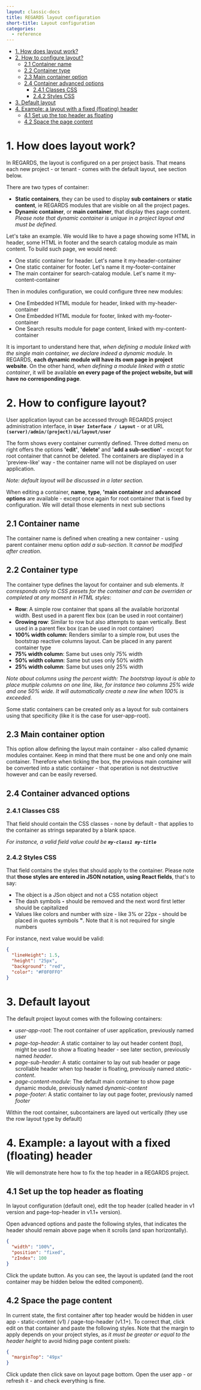 ```yaml
---
layout: classic-docs
title: REGARDS layout configuration
short-title: Layout configuration
categories:
  - reference
---
```


<!-- START doctoc generated TOC please keep comment here to allow auto update -->
<!-- DON'T EDIT THIS SECTION, INSTEAD RE-RUN doctoc TO UPDATE -->


- [1. How does layout work?](#1-how-does-layout-work)
- [2. How to configure layout?](#2-how-to-configure-layout)
  - [2.1 Container name](#21-container-name)
  - [2.2 Container type](#22-container-type)
  - [2.3 Main container option](#23-main-container-option)
  - [2.4 Container advanced options](#24-container-advanced-options)
    - [2.4.1 Classes CSS](#241-classes-css)
    - [2.4.2 Styles CSS](#242-styles-css)
- [3. Default layout](#3-default-layout)
- [4. Example: a layout with a fixed (floating) header](#4-example-a-layout-with-a-fixed-floating-header)
  - [4.1 Set up the top header as floating](#41-set-up-the-top-header-as-floating)
  - [4.2 Space the page content](#42-space-the-page-content)

<!-- END doctoc generated TOC please keep comment here to allow auto update -->

# 1. How does layout work?

In REGARDS, the layout is configured on a per project basis. That means each new project - or tenant - comes with the default layout, see section below.

There are two types of container:
* **Static containers**, they can be used to display **sub containers** or **static content**, ie REGARDS modules that are visible on all the project pages.
* **Dynamic container**, or **main container**, that display thes page content. *Please note that dynamic container is unique in a project layout and must be defined.*

Let's take an example. We would like to have a page showing some HTML in header, some HTML in footer and the search catalog module as main content. To build such page, we would need:
* One static container for header. Let's name it my-header-container
* One static container for footer. Let's name it my-footer-container
* The main container for search-catalog module. Let's name it my-content-container

Then in modules configuration, we could configure three new modules:
* One Embedded HTML module for header, linked with my-header-container
* One Embedded HTML module for footer, linked with my-footer-container
* One Search results module for page content, linked with my-content-container

It is important to understand here that, *when defining a module linked with the single main container, we declare indeed a dynamic module*. In REGARDS, **each dynamic module will have its own page in project website**. On the other hand, *when defining a module linked with a static container*, it will be available **on every page of the project website, but will have no corresponding page**.

# 2. How to configure layout?

User application layout can be accessed through REGARDS project administration interface, in **`User Interface / Layout`** - or at URL **`(server)/admin/(project)/ui/layout/user`**

The form shows every container currently defined. Three dotted menu on right offers the options **'edit'**, **'delete'** and **'add a sub-section'** - except for root container that cannot be deleted. The containers are displayed in a 'preview-like' way - the container name will not be displayed on user application.

*Note: default layout will be discussed in a later section.*

When editing a container, **name**, **type**, **'main container** and **advanced options** are available - except once again for root container that is fixed by configuration. We will detail those elements in next sub sections

## 2.1 Container name

The container name is defined when creating a new container - using parent container menu option *add a sub-section*. It *cannot be modified after creation*.
 
## 2.2 Container type

The container type defines the layout for container and sub elements. *It corresponds only to CSS presets for the container and can be overriden or completed at any moment in HTML styles*:
* **Row**: A simple row container that spans all the available horizontal width. Best used in a parent flex box (can be used in root container)
* **Growing row**: Similar to row but also attempts to span vertically. Best used in a parent flex box (can be used in root container)
* **100% width column**: Renders similar to a simple row, but uses the bootstrap reactive columns layout. Can be placed in any parent container type
* **75% width column**: Same but uses only 75% width
* **50% width column**: Same but uses only 50% width
* **25% width column**: Same but uses only 25% width

*Note about columns using the percent width: The bootstrap layout is able to place mutiple columns on one line, like, for instance two columns 25% wide and one 50% wide. It will automatically create a new line when 100% is exceeded.*

Some static containers can be created only as a layout for sub containers using that specificity (like it is the case for user-app-root).

## 2.3 Main container option

This option allow defining the layout main container - also called dynamic modules container. Keep in mind that there must be one and only one main container. Therefore when ticking the box, the previous main container will be converted into a static container - that operation is not destructive however and can be easily reversed.

## 2.4 Container advanced options

### 2.4.1 Classes CSS

That field should contain the CSS classes - none by default - that applies to the container as strings separated by a blank space.

*For instance, a valid field value could be **`my-class1 my-title`***

### 2.4.2 Styles CSS

That field contains the styles that should apply to the container. Please note that **those styles are entered in JSON notation, using React fields**, that's to say:
* The object is a JSon object and not a CSS notation object
* The dash symbols **-** should be removed and the next word first letter should be capitalized
* Values like colors and number with size - like 3% or 22px -  should be placed in quotes symbols **"**. Note that it is not required for single numbers

For instance, next value would be valid:

```json
{ 
  "lineHeight": 1.5, 
  "height": "25px", 
  "background": "red", 
  "color": "#F0F0FFO" 
}
```

# 3. Default layout

The default project layout comes with the following containers:
* *user-app-root*: The root container of user application, previously named *user*
* *page-top-header*: A static container to lay out header content (top), might be used to show a floating header - see later section, previously named *header*.
* *page-sub-header*: A static container to lay out sub header or page scrollable header when top header is floating, previously named *static-content*.
* *page-content-module*: The default main container to show page dynamic module, previously named *dynamic-content*
* *page-footer*: A static container to lay out page footer, previously named *footer*

Within the root container, subcontainers are layed out vertically (they use the row layout type by default)

# 4. Example: a layout with a fixed (floating) header

We will demonstrate here how to fix the top header in a REGARDS project.

## 4.1 Set up the top header as floating

In layout configuration (default one), edit the top header (called header in v1 version and page-top-header in v1.1+ version).

Open advanced options and paste the following styles, that indicates the header should remain above page when it scrolls (and span horizontally).


```json
{
  "width": "100%",
  "position": "fixed",
  "zIndex": 100
}
```

Click the update button. As you can see, the layout is updated (and the root container may be hidden below the edited component).

## 4.2 Space the page content

In current state, the first container after top header would be hidden in user app - static-content (v1) / page-top-header (v1.1+). To correct that, click edit on that container and paste the following styles. Note that the margin to apply depends on your project styles, as *it must be greater or equal to the header height* to avoid hiding page content pixels:


```json
{
  "marginTop": "49px"
}
```

Click update then click save on layout page bottom. Open the user app - or refresh it - and check everything is fine.

